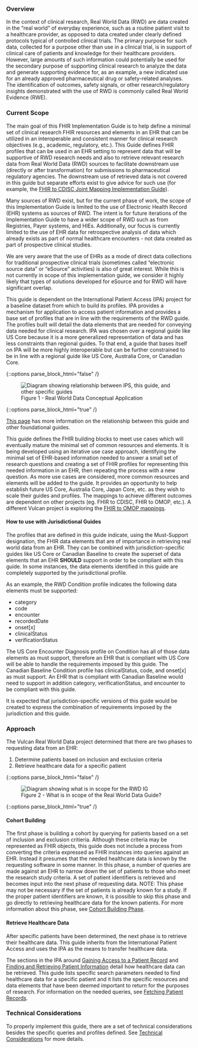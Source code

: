 ### Overview
In the context of clinical research, Real World Data (RWD) are data created in the “real world” of everyday experience, such as a routine patient visit to a healthcare provider, as opposed to data created under clearly defined protocols typical of controlled clinical trials. The primary purpose for such data, collected for a purpose other than use in a clinical trial, is in support of clinical care of patients and knowledge for their healthcare providers. However, large amounts of such information could potentially be used for the secondary purpose of supporting clinical research to analyze the data and generate supporting evidence for, as an example, a new indicated use for an already approved pharmaceutical drug or safety-related analyses.  The identification of outcomes, safety signals, or other research/regulatory insights demonstrated with the use of RWD is commonly called Real World Evidence (RWE). 

### Current Scope
The main goal of this FHIR Implementation Guide is to help define a minimal set of clinical research FHIR resources and elements in an EHR that can be utilized in an interoperable and consistent manner for clinical research objectives (e.g., academic, regulatory, etc.). This Guide defines FHIR profiles that can be used in an EHR setting to represent data that will be supportive of RWD research needs and also to retrieve relevant research data from Real World Data (RWD) sources to facilitate downstream use (directly or after transformation) for submissions to pharmaceutical regulatory agencies.  The downstream use of retrieved data is not covered in this guide but separate efforts exist to give advice for such use (for example, the [FHIR to CDISC Joint Mapping Implementation Guide](http://hl7.org/fhir/uv/cdisc-mapping/)).

Many sources of RWD exist, but for the current phase of work, the scope of this Implementation Guide is limited to the use of Electronic Health Record (EHR) systems as sources of RWD. The intent is for future iterations of the Implementation Guide to have a wider scope of RWD such as from Registries, Payer systems, and HIEs.  Additionally, our focus is currently limited to the use of EHR data for retrospective analysis of data which already exists as part of normal healthcare encounters - not data created as part of prospective clinical studies.

We are very aware that the use of EHRs as a mode of direct data collections for traditional prospective clinical trials (sometimes called “electronic source data” or “eSource” activities) is also of great interest. While this is not currently in scope of this implementation guide, we consider it highly likely that types of solutions developed for eSource and for RWD will have significant overlap.

This guide is dependent on the International Patient Access (IPA) project for a baseline dataset from which to build its profiles. IPA provides a mechanism for application to access patient information and provides a base set of profiles that are in line with the requirements of the RWD guide.  The profiles built will detail the data elements that are needed for conveying data needed for clinical research.  IPA was chosen over a regional guide like US Core because it is a more generalized representation of data and has less constraints than regional guides.  To that end, a guide that bases itself on IPA will be more highly interoperable but can be further constrained to be in line with a regional guide like US Core, Australia Core, or Canadian Core.

{::options parse_block_html="false" /}
<figure>
  <img style="padding-top:0;padding-bottom:0px" src="rwd_conceptual_application.png" alt="Diagram showing relationship between IPS, this guide, and other specific guides"/>
  <figcaption>Figure 1 - Real World Data Conceptual Application</figcaption>
</figure>
{::options parse_block_html="true" /}

[This page](references.html) has more information on the relationship between this guide and other foundational guides.

This guide defines the FHIR building blocks to meet use cases which will eventually mature the minimal set of common resources and elements.  It is being developed using an iterative use case approach, identifying the minimal set of EHR-based information needed to answer a small set of research questions and creating a set of FHIR profiles for representing this needed information in an EHR, then repeating the process with a new question.  As more use cases are considered, more common resources and elements will be added to the guide.  It provides an opportunity to help establish future US Core, Australia Core, Japan Core, etc. as they wish to scale their guides and profiles.  The mappings to achieve different outcomes are dependent on other projects (eg. FHIR to CDISC, FHIR to OMOP, etc.).  A different Vulcan project is exploring the [FHIR to OMOP mappings](https://confluence.hl7.org/display/VA/FHIR+to+OMOP).

#### How to use with Jurisdictional Guides
The profiles that are defined in this guide indicate, using the Must-Support designation, the FHIR data elements that are of importance in retrieving real world data from an EHR.  They can be combined with jurisdiction-specific guides like US Core or Canadian Baseline to create the superset of data elements that an EHR **SHOULD** support in order to be compliant with this guide.  In some instances, the data elements identified in this guide are completely supported by the jurisdictional profile.

As an example, the RWD Condition profile indicates the following data elements must be supported:

* category
* code
* encounter
* recordedDate
* onset[x]
* clinicalStatus
* verificationStatus

The US Core Encounter Diagnosis profile on Condition has all of those data elements as must support, therefore an EHR that is compliant with US Core will be able to handle the requirements imposed by this guide.  The Canadian Baseline Condition profile has clinicalStatus, code, and onset[x] as must support.  An EHR that is compliant with Canadian Baseline would need to support in addition category, verificationStatus, and encounter to be compliant with this guide.

It is expected that jurisdiction-specific versions of this guide would be created to express the combination of requirements imposed by the jurisdiction and this guide.


### Approach
The Vulcan Real World Data project determined that there are two phases to requesting data from an EHR:

1. Determine patients based on inclusion and exclusion criteria
2. Retrieve healthcare data for a specific patient 

{::options parse_block_html="false" /}
<figure>
  <img style="padding-top:0;padding-bottom:0px" src="rwd_in_scope.png" alt="Diagram showing what is in scope for the RWD IG"/>
  <figcaption>Figure 2 - What is in scope of the Real World Data Guide?</figcaption>
</figure>
{::options parse_block_html="true" /}


#### Cohort Building
The first phase is building a cohort by querying for patients based on a set of inclusion and exclusion critieria.  Although these criteria may be represented as FHIR objects, this guide does not include a process from converting the criteria expressed as FHIR instances into queries against an EHR.  Instead it presumes that the needed healthcare data is known by the requesting software in some manner.  In this phase, a number of queries are made against an EHR to narrow down the set of patients to those who meet the research study criteria.  A set of patient identifiers is retrieved and becomes input into the next phase of requesting data.  NOTE: This phase may not be necessary if the set of patients is already known for a study.  If the proper patient identifiers are known, it is possible to skip this phase and go directly to retrieving healthcare data for the known patients.  For more information about this phase, see [Cohort Building Phase](patients.html).

#### Retrieve Healthcare Data
After specific patients have been determined, the next phase is to retrieve their healthcare data.  This guide inherits from the International Patient Access and uses the IPA as the means to transfer healthcare data.

The sections in the IPA around [Gaining Access to a Patient Record](http://hl7.org/fhir/uv/ipa/access.html) and [Finding and Retrieving Patient Information](http://hl7.org/fhir/uv/ipa/fetching.html) detail how healthcare data can be retrieved.  This guide lists specific search parameters needed to find healthcare data for a specific patient and it lists the specific resources and data elements that have been deemed important to return for the purposes of research.  For information on the needed queries, see [Fetching Patient Records](healthdata.html).

### Technical Considerations
To properly implement this guide, there are a set of technical considerations besides the specific queries and profiles defined.  See [Technical Considerations](technical.html) for more details.
